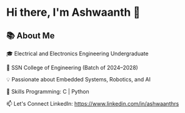 

# Hi there, I'm Ashwaanth 👋

## 📚 About Me
🎓 Electrical and Electronics Engineering Undergraduate

🏫 SSN College of Engineering (Batch of 2024–2028)

💡 Passionate about Embedded Systems, Robotics, and AI 

<!--🌱 Currently learning: Python, C++, IoT, and Machine Learning-->

🚀 Skills
Programming: C | Python

<!--Tools: MATLAB, Arduino, Raspberry Pi-->

📫 Let's Connect
LinkedIn: https://www.linkedin.com/in/ashwaanthrs
